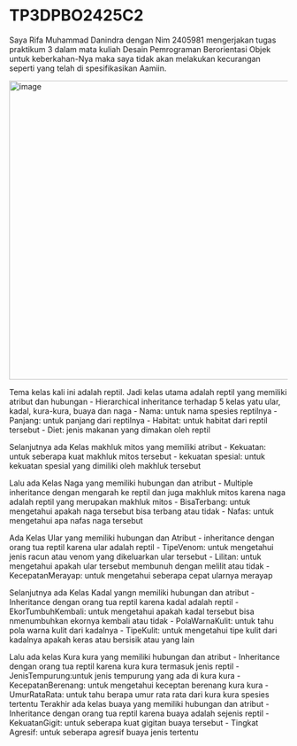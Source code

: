 # TP3DPBO2425C2

 Saya Rifa Muhammad Danindra dengan Nim 2405981 mengerjakan tugas praktikum 3 dalam mata kuliah Desain Pemrograman Berorientasi Objek untuk keberkahan-Nya maka saya tidak akan melakukan kecurangan seperti yang telah di spesifikasikan Aamiin.
 

<img width="859" height="540" alt="image" src="https://github.com/user-attachments/assets/41e7eb39-18c9-431f-aa92-36398b66770d" />

Tema kelas kali ini adalah reptil. Jadi kelas utama adalah reptil yang memiliki atribut dan hubungan
         - Hierarchical inheritance terhadap 5 kelas yatu ular, kadal, kura-kura, buaya dan naga
         - Nama: untuk nama spesies reptilnya
         - Panjang: untuk panjang dari reptilnya
         - Habitat: untuk habitat dari reptil tersebut
         - Diet: jenis makanan yang dimakan oleh reptil
         
Selanjutnya ada Kelas makhluk  mitos yang memiliki atribut
         - Kekuatan: untuk seberapa kuat makhluk mitos tersebut
         - kekuatan spesial: untuk kekuatan spesial yang dimiliki oleh makhluk tersebut
         
Lalu ada Kelas Naga yang memiliki hubungan dan atribut
         - Multiple inheritance dengan mengarah ke reptil dan juga makhluk mitos karena naga adalah reptil yang merupakan makhluk mitos
         - BisaTerbang: untuk mengetahui apakah naga tersebut bisa terbang atau tidak
         - Nafas: untuk mengetahui apa nafas naga tersebut

Ada Kelas Ular yang memiliki hubungan dan Atribut
         - inheritance dengan orang tua reptil karena ular adalah reptil
         - TipeVenom: untuk mengetahui jenis racun atau venom yang dikeluarkan ular tersebut
         - Lilitan: untuk mengetahui apakah ular tersebut membunuh dengan melilit atau tidak
         - KecepatanMerayap: untuk mengetahui seberapa cepat ularnya merayap

Selanjutnya ada Kelas Kadal yangn memiliki hubungan dan atribut
         - Inheritance dengan orang tua reptil karena kadal adalah reptil
         - EkorTumbuhKembali: untuk mengetahui apakah kadal tersebut bisa nmenumbuhkan ekornya kembali atau tidak
         - PolaWarnaKulit: untuk tahu pola warna kulit dari kadalnya
         - TipeKulit: untuk mengetahui tipe kulit dari kadalnya apakah keras atau bersisik atau yang lain

Lalu ada kelas Kura kura yang memiliki hubungan dan atribut
         - Inheritance dengan orang tua reptil karena kura kura termasuk jenis reptil
         - JenisTempurung:untuk jenis tempurung yang ada di kura kura
         - KecepatanBerenang: untuk mengetahui keceptan berenang kura kura
         - UmurRataRata: untuk tahu berapa umur rata rata dari kura kura spesies tertentu
Terakhir ada kelas buaya yang memiliki hubungan dan atribut
         - Inheritance dengan orang tua reptil karena buaya adalah sejenis reptil
         - KekuatanGigit: untuk seberapa kuat gigitan buaya tersebut
         - Tingkat Agresif: untuk seberapa agresif buaya jenis tertentu
         
         
